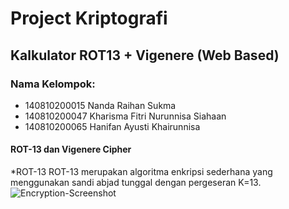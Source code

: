 # Project Kriptografi
## Kalkulator ROT13 + Vigenere (Web Based)

### Nama Kelompok:
* 140810200015 Nanda Raihan Sukma
* 140810200047 Kharisma Fitri Nurunnisa Siahaan
* 140810200065 Hanifan Ayusti Khairunnisa

#### ROT-13 dan Vigenere Cipher
*ROT-13
ROT-13 merupakan algoritma enkripsi sederhana yang menggunakan sandi abjad tunggal dengan pergeseran K=13.
<img src="../img/rot13.png" alt="Encryption-Screenshot">
